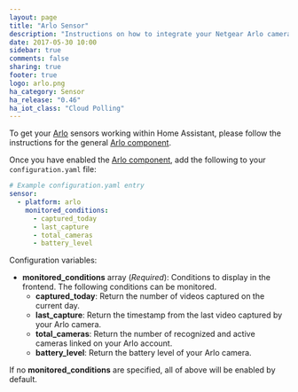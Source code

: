 ```yaml
---
layout: page
title: "Arlo Sensor"
description: "Instructions on how to integrate your Netgear Arlo cameras within Home Assistant."
date: 2017-05-30 10:00
sidebar: true
comments: false
sharing: true
footer: true
logo: arlo.png
ha_category: Sensor
ha_release: "0.46"
ha_iot_class: "Cloud Polling"
---
```


To get your [Arlo](https://arlo.netgear.com/) sensors working within Home Assistant, please follow the instructions for the general [Arlo component](/components/arlo).

Once you have enabled the [Arlo component](/components/arlo), add the following to your `configuration.yaml` file:

```yaml
# Example configuration.yaml entry
sensor:
  - platform: arlo
    monitored_conditions:
      - captured_today
      - last_capture
      - total_cameras
      - battery_level
```

Configuration variables:

- **monitored_conditions** array (*Required*): Conditions to display in the frontend. The following conditions can be monitored.
  - **captured_today**: Return the number of videos captured on the current day.
  - **last_capture**: Return the timestamp from the last video captured by your Arlo camera.
  - **total_cameras**: Return the number of recognized and active cameras linked on your Arlo account.
  - **battery_level**: Return the battery level of your Arlo camera.

If no **monitored_conditions** are specified, all of above will be enabled by default.
